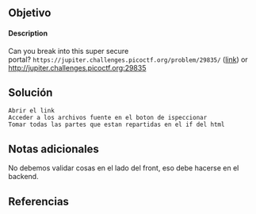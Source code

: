 ## Objetivo

#### Description

Can you break into this super secure portal? `https://jupiter.challenges.picoctf.org/problem/29835/` ([link](https://jupiter.challenges.picoctf.org/problem/29835/)) or http://jupiter.challenges.picoctf.org:29835
## Solución

```
Abrir el link
Acceder a los archivos fuente en el boton de ispeccionar
Tomar todas las partes que estan repartidas en el if del html
```
## Notas adicionales

No debemos validar cosas en el lado del front, eso debe hacerse en el backend.
## Referencias